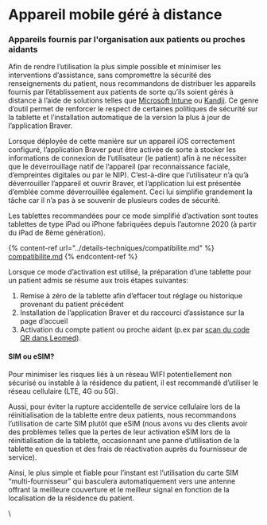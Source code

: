 # Appareil mobile géré à distance

### Appareils fournis par l'organisation aux patients ou proches aidants

Afin de rendre l’utilisation la plus simple possible et minimiser les interventions d’assistance, sans compromettre la sécurité des renseignements du patient, nous recommandons de distribuer les appareils fournis par l’établissement aux patients de sorte qu’ils soient gérés à distance à l’aide de solutions telles que [Microsoft Intune](https://www.microsoft.com/fr-ca/security/business/endpoint-management/microsoft-intune#tabxca0fe0ae14c64954af5f4cc9a6efc825) ou [Kandji](https://www.kandji.io/). Ce genre d’outil permet de renforcer le respect de certaines politiques de sécurité sur la tablette et l’installation automatique de la version la plus à jour de l’application Braver.

Lorsque déployée de cette manière sur un appareil iOS correctement configuré, l’application Braver peut être activée de sorte à stocker les informations de connexion de l’utilisateur (le patient) afin à ne nécessiter que le déverrouillage natif de l’appareil (par reconnaissance faciale, d’empreintes digitales ou par le NIP). C’est-à-dire que l’utilisateur n’a qu’à déverrouiller l’appareil et ouvrir Braver, et l’application lui est présentée d’emblée comme déverrouillée également. Ceci lui simplifie grandement la tâche car il n’a pas à se souvenir de plusieurs codes de sécurité.&#x20;

Les tablettes recommandées pour ce mode simplifié d’activation sont toutes tablettes de type iPad ou iPhone fabriquées depuis l’automne 2020 (à partir du iPad de 8ème génération).

{% content-ref url="../details-techniques/compatibilite.md" %}
[compatibilite.md](../details-techniques/compatibilite.md)
{% endcontent-ref %}

Lorsque ce mode d’activation est utilisé, la préparation d’une tablette pour un patient admis se résume aux trois étapes suivantes:

1. Remise à zéro de la tablette afin d’effacer tout réglage ou historique provenant du patient précédent
2. Installation de l’application Braver et du raccourci d’assistance sur la page d’accueil
3. Activation du compte patient ou proche aidant (p.ex par [scan du code QR dans Leomed](https://braver-1.gitbook.io/braver/training/integrations/leomed/activer-un-compte-patient-ou-proche-aidant)).

#### SIM ou eSIM?

Pour minimiser les risques liés à un réseau WIFI potentiellement non sécurisé ou instable à la résidence du patient, il est recommandé d’utiliser le réseau cellulaire (LTE, 4G ou 5G).&#x20;

Aussi, pour éviter la rupture accidentelle de service cellulaire lors de la réinitialisation de la tablette entre deux patients, nous recommandons l’utilisation de carte SIM plutôt que eSIM (nous avons vu des clients avoir des problèmes telles que la pertes de leur activation eSIM lors de la réinitialisation de la tablette, occasionnant une panne d’utilisation de la tablette en question et des frais de réactivation auprès du fournisseur de service).

Ainsi, le plus simple et fiable pour l’instant est l’utilisation du carte SIM “multi-fournisseur” qui basculera automatiquement vers une antenne offrant la meilleure couverture et le meilleur signal en fonction de la localisation de la résidence du patient.

\
